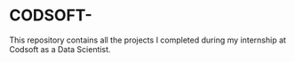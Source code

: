 # CODSOFT-
This repository contains all the projects I completed during my internship at Codsoft as a Data Scientist.
